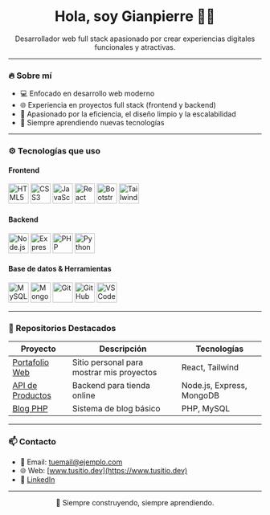 <h1 align="center">Hola, soy Gianpierre 👨‍💻</h1>

<p align="center">
  Desarrollador web full stack apasionado por crear experiencias digitales funcionales y atractivas.
</p>

---

### 🔥 Sobre mí

- 💻 Enfocado en desarrollo web moderno
- 🌐 Experiencia en proyectos full stack (frontend y backend)
- 🎯 Apasionado por la eficiencia, el diseño limpio y la escalabilidad
- 🧠 Siempre aprendiendo nuevas tecnologías

---

### ⚙️ Tecnologías que uso

#### Frontend

<p>
  <img src="https://cdn.jsdelivr.net/gh/devicons/devicon/icons/html5/html5-original.svg" height="40" alt="HTML5"/>
  <img src="https://cdn.jsdelivr.net/gh/devicons/devicon/icons/css3/css3-original.svg" height="40" alt="CSS3"/>
  <img src="https://cdn.jsdelivr.net/gh/devicons/devicon/icons/javascript/javascript-original.svg" height="40" alt="JavaScript"/>
  <img src="https://cdn.jsdelivr.net/gh/devicons/devicon/icons/react/react-original.svg" height="40" alt="React"/>
  <img src="https://cdn.jsdelivr.net/gh/devicons/devicon/icons/bootstrap/bootstrap-original.svg" height="40" alt="Bootstrap"/>
  <img src="https://cdn.jsdelivr.net/gh/devicons/devicon/icons/tailwindcss/tailwindcss-plain.svg" height="40" alt="TailwindCSS"/>
</p>

#### Backend

<p>
  <img src="https://cdn.jsdelivr.net/gh/devicons/devicon/icons/nodejs/nodejs-original.svg" height="40" alt="Node.js"/>
  <img src="https://cdn.jsdelivr.net/gh/devicons/devicon/icons/express/express-original.svg" height="40" alt="Express.js"/>
  <img src="https://cdn.jsdelivr.net/gh/devicons/devicon/icons/php/php-original.svg" height="40" alt="PHP"/>
  <img src="https://cdn.jsdelivr.net/gh/devicons/devicon/icons/python/python-original.svg" height="40" alt="Python"/>
</p>

#### Base de datos & Herramientas

<p>
  <img src="https://cdn.jsdelivr.net/gh/devicons/devicon/icons/mysql/mysql-original.svg" height="40" alt="MySQL"/>
  <img src="https://cdn.jsdelivr.net/gh/devicons/devicon/icons/mongodb/mongodb-original.svg" height="40" alt="MongoDB"/>
  <img src="https://cdn.jsdelivr.net/gh/devicons/devicon/icons/git/git-original.svg" height="40" alt="Git"/>
  <img src="https://cdn.jsdelivr.net/gh/devicons/devicon/icons/github/github-original.svg" height="40" alt="GitHub"/>
  <img src="https://cdn.jsdelivr.net/gh/devicons/devicon/icons/vscode/vscode-original.svg" height="40" alt="VSCode"/>
</p>

---

### 📌 Repositorios Destacados

| Proyecto | Descripción | Tecnologías |
|---------|-------------|-------------|
| [Portafolio Web](https://github.com/tuusuario/portafolio) | Sitio personal para mostrar mis proyectos | React, Tailwind |
| [API de Productos](https://github.com/tuusuario/api-productos) | Backend para tienda online | Node.js, Express, MongoDB |
| [Blog PHP](https://github.com/tuusuario/blog-php) | Sistema de blog básico | PHP, MySQL |

---

### 📫 Contacto

- 📧 Email: tuemail@ejemplo.com  
- 🌐 Web: [www.tusitio.dev](https://www.tusitio.dev)  
- 💼 [LinkedIn](https://linkedin.com/in/tuusuario)

---

<p align="center">🚀 Siempre construyendo, siempre aprendiendo.</p>
